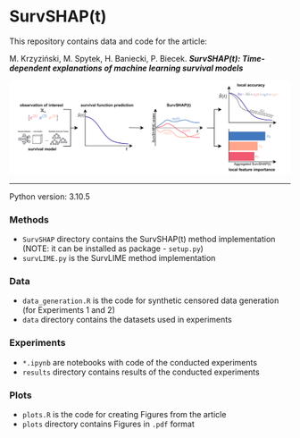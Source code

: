 # SurvSHAP(t)
This repository contains data and code for the article:

M. Krzyziński, M. Spytek, H. Baniecki, P. Biecek. ***SurvSHAP(t): Time-dependent explanations of machine learning survival models***

![](diagram.png)

<hr/>

Python version: 3.10.5

### Methods 
- `SurvSHAP` directory contains the SurvSHAP(t) method implementation (NOTE: it can be installed as package - `setup.py`) 
- `survLIME.py` is the SurvLIME method implementation

### Data
- `data_generation.R` is the code for synthetic censored data generation (for Experiments 1 and 2)
- `data` directory contains the datasets used in experiments

### Experiments
- `*.ipynb` are notebooks with code of the conducted experiments 
- `results` directory contains results of the conducted experiments

### Plots
- `plots.R` is the code for creating Figures from the article
- `plots` directory contains Figures in `.pdf` format
